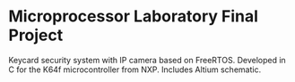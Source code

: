 # Microprocessor Laboratory Final Project

Keycard security system with IP camera based on FreeRTOS. 
Developed in C for the K64f microcontroller from NXP.
Includes Altium schematic.